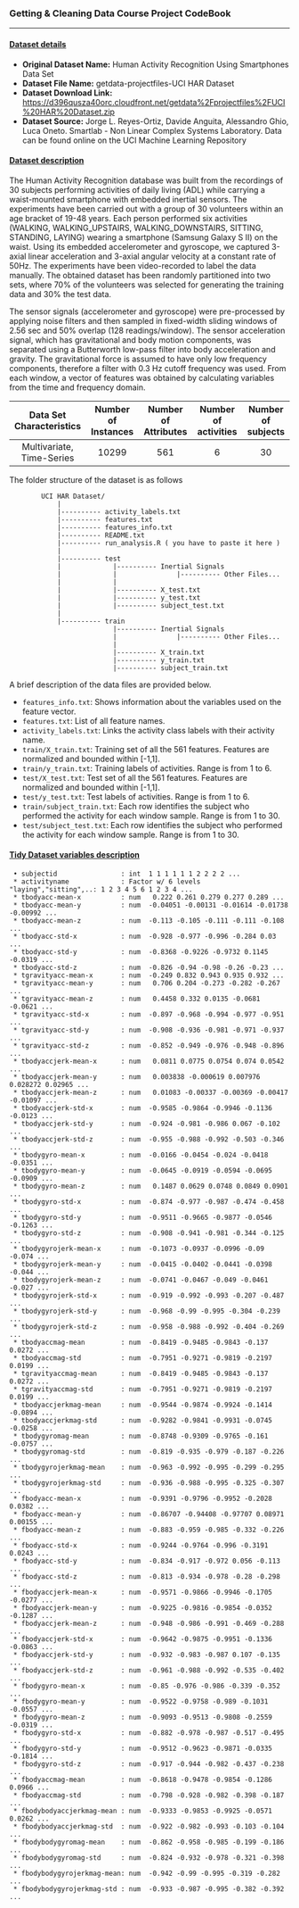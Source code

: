 ### Getting & Cleaning Data Course Project CodeBook
---------------------------------------------------

#### <ins>Dataset details</ins>

 * __Original Dataset Name:__ Human Activity Recognition Using Smartphones Data Set
 * __Dataset File Name:__ getdata-projectfiles-UCI HAR Dataset
 * __Dataset Download Link:__ https://d396qusza40orc.cloudfront.net/getdata%2Fprojectfiles%2FUCI%20HAR%20Dataset.zip
 * __Dataset Source:__ Jorge L. Reyes-Ortiz, Davide Anguita, Alessandro Ghio, Luca Oneto. Smartlab - Non Linear Complex Systems Laboratory. Data can be found online on the UCI Machine Learning Repository 

#### <ins>Dataset description</ins>

The Human Activity Recognition database was built from the recordings of 30 subjects performing activities of daily living (ADL) while carrying a waist-mounted smartphone with embedded inertial sensors. The experiments have been carried out with a group of 30 volunteers within an age bracket of 19-48 years. Each person performed six activities (WALKING, WALKING_UPSTAIRS, WALKING_DOWNSTAIRS, SITTING, STANDING, LAYING) wearing a smartphone (Samsung Galaxy S II) on the waist. Using its embedded accelerometer and gyroscope, we captured 3-axial linear acceleration and 3-axial angular velocity at a constant rate of 50Hz. The experiments have been video-recorded to label the data manually. The obtained dataset has been randomly partitioned into two sets, where 70% of the volunteers was selected for generating the training data and 30% the test data.

The sensor signals (accelerometer and gyroscope) were pre-processed by applying noise filters and then sampled in fixed-width sliding windows of 2.56 sec and 50% overlap (128 readings/window). The sensor acceleration signal, which has gravitational and body motion components, was separated using a Butterworth low-pass filter into body acceleration and gravity. The gravitational force is assumed to have only low frequency components, therefore a filter with 0.3 Hz cutoff frequency was used. From each window, a vector of features was obtained by calculating variables from the time and frequency domain. 

| Data Set Characteristics  | Number of Instances | Number of Attributes  | Number of activities | Number of subjects |
| :-----------------------: | :-----------------: | :-------------------: | :------------------: | :----------------: |
| Multivariate, Time-Series | 10299               | 561                   | 6                    | 30                 |


The folder structure of the dataset is as follows

```	
		UCI HAR Dataset/                                                                                  
   			|                                                                                               
   			|---------- activity_labels.txt                                                                 
   			|---------- features.txt                                                                        
   			|---------- features_info.txt                                                                  
   			|---------- README.txt                                                                  
   			|---------- run_analysis.R ( you have to paste it here )                                                                   
   			|                                                                                             
   			|---------- test                                                                                
   			|             |---------- Inertial Signals                                             
   			|             |               |---------- Other Files...                               
            |             |                                                   
   			|             |---------- X_test.txt                                                   
   			|             |---------- y_test.txt                                                  
   			|             |---------- subject_test.txt                                            
   			|                                                                                     
   			|---------- train                                                                      
   			              |---------- Inertial Signals                                            
   			              |               |---------- Other Files...                            
   			              |                                                                       
   			              |---------- X_train.txt                                                
   			              |---------- y_train.txt                                                 
   			              |---------- subject_train.txt  

``` 

A brief description of the data files are provided below.

- `features_info.txt`: Shows information about the variables used on the feature vector.
- `features.txt`: List of all feature names.
- `activity_labels.txt`: Links the activity class labels with their activity name.
- `train/X_train.txt`: Training set of all the 561 features. Features are normalized and bounded within [-1,1].
- `train/y_train.txt`: Training labels of activities. Range is from 1 to 6.
- `test/X_test.txt`: Test set of all the 561 features. Features are normalized and bounded within [-1,1].
- `test/y_test.txt`: Test labels of activities. Range is from 1 to 6.
- `train/subject_train.txt`: Each row identifies the subject who performed the activity for each window sample. Range is from 1 to 30.
- `test/subject_test.txt`: Each row identifies the subject who performed the activity for each window sample. Range is from 1 to 30.



#### <ins>Tidy Dataset variables description</ins>

```
 • subjectid                : int  1 1 1 1 1 1 2 2 2 2 ...
 * activityname             : Factor w/ 6 levels "laying","sitting",..: 1 2 3 4 5 6 1 2 3 4 ...
 * tbodyacc-mean-x          : num   0.222 0.261 0.279 0.277 0.289 ...
 * tbodyacc-mean-y          : num  -0.04051 -0.00131 -0.01614 -0.01738 -0.00992 ...
 * tbodyacc-mean-z          : num  -0.113 -0.105 -0.111 -0.111 -0.108 ...
 * tbodyacc-std-x           : num  -0.928 -0.977 -0.996 -0.284 0.03 ...
 * tbodyacc-std-y           : num  -0.8368 -0.9226 -0.9732 0.1145 -0.0319 ...
 * tbodyacc-std-z           : num  -0.826 -0.94 -0.98 -0.26 -0.23 ...
 * tgravityacc-mean-x       : num  -0.249 0.832 0.943 0.935 0.932 ...
 * tgravityacc-mean-y       : num   0.706 0.204 -0.273 -0.282 -0.267 ...
 * tgravityacc-mean-z       : num   0.4458 0.332 0.0135 -0.0681 -0.0621 ...
 * tgravityacc-std-x        : num  -0.897 -0.968 -0.994 -0.977 -0.951 ...
 * tgravityacc-std-y        : num  -0.908 -0.936 -0.981 -0.971 -0.937 ...
 * tgravityacc-std-z        : num  -0.852 -0.949 -0.976 -0.948 -0.896 ...
 * tbodyaccjerk-mean-x      : num   0.0811 0.0775 0.0754 0.074 0.0542 ...
 * tbodyaccjerk-mean-y      : num   0.003838 -0.000619 0.007976 0.028272 0.02965 ...
 * tbodyaccjerk-mean-z      : num   0.01083 -0.00337 -0.00369 -0.00417 -0.01097 ...
 * tbodyaccjerk-std-x       : num  -0.9585 -0.9864 -0.9946 -0.1136 -0.0123 ...
 * tbodyaccjerk-std-y       : num  -0.924 -0.981 -0.986 0.067 -0.102 ...
 * tbodyaccjerk-std-z       : num  -0.955 -0.988 -0.992 -0.503 -0.346 ...
 * tbodygyro-mean-x         : num  -0.0166 -0.0454 -0.024 -0.0418 -0.0351 ...
 * tbodygyro-mean-y         : num  -0.0645 -0.0919 -0.0594 -0.0695 -0.0909 ...
 * tbodygyro-mean-z         : num   0.1487 0.0629 0.0748 0.0849 0.0901 ...
 * tbodygyro-std-x          : num  -0.874 -0.977 -0.987 -0.474 -0.458 ...
 * tbodygyro-std-y          : num  -0.9511 -0.9665 -0.9877 -0.0546 -0.1263 ...
 * tbodygyro-std-z          : num  -0.908 -0.941 -0.981 -0.344 -0.125 ...
 * tbodygyrojerk-mean-x     : num  -0.1073 -0.0937 -0.0996 -0.09 -0.074 ...
 * tbodygyrojerk-mean-y     : num  -0.0415 -0.0402 -0.0441 -0.0398 -0.044 ...
 * tbodygyrojerk-mean-z     : num  -0.0741 -0.0467 -0.049 -0.0461 -0.027 ...
 * tbodygyrojerk-std-x      : num  -0.919 -0.992 -0.993 -0.207 -0.487 ...
 * tbodygyrojerk-std-y      : num  -0.968 -0.99 -0.995 -0.304 -0.239 ...
 * tbodygyrojerk-std-z      : num  -0.958 -0.988 -0.992 -0.404 -0.269 ...
 * tbodyaccmag-mean         : num  -0.8419 -0.9485 -0.9843 -0.137 0.0272 ...
 * tbodyaccmag-std          : num  -0.7951 -0.9271 -0.9819 -0.2197 0.0199 ...
 * tgravityaccmag-mean      : num  -0.8419 -0.9485 -0.9843 -0.137 0.0272 ...
 * tgravityaccmag-std       : num  -0.7951 -0.9271 -0.9819 -0.2197 0.0199 ...
 * tbodyaccjerkmag-mean     : num  -0.9544 -0.9874 -0.9924 -0.1414 -0.0894 ...
 * tbodyaccjerkmag-std      : num  -0.9282 -0.9841 -0.9931 -0.0745 -0.0258 ...
 * tbodygyromag-mean        : num  -0.8748 -0.9309 -0.9765 -0.161 -0.0757 ...
 * tbodygyromag-std         : num  -0.819 -0.935 -0.979 -0.187 -0.226 ...
 * tbodygyrojerkmag-mean    : num  -0.963 -0.992 -0.995 -0.299 -0.295 ...
 * tbodygyrojerkmag-std     : num  -0.936 -0.988 -0.995 -0.325 -0.307 ...
 * fbodyacc-mean-x          : num  -0.9391 -0.9796 -0.9952 -0.2028 0.0382 ...
 * fbodyacc-mean-y          : num  -0.86707 -0.94408 -0.97707 0.08971 0.00155 ...
 * fbodyacc-mean-z          : num  -0.883 -0.959 -0.985 -0.332 -0.226 ...
 * fbodyacc-std-x           : num  -0.9244 -0.9764 -0.996 -0.3191 0.0243 ...
 * fbodyacc-std-y           : num  -0.834 -0.917 -0.972 0.056 -0.113 ...
 * fbodyacc-std-z           : num  -0.813 -0.934 -0.978 -0.28 -0.298 ...
 * fbodyaccjerk-mean-x      : num  -0.9571 -0.9866 -0.9946 -0.1705 -0.0277 ...
 * fbodyaccjerk-mean-y      : num  -0.9225 -0.9816 -0.9854 -0.0352 -0.1287 ...
 * fbodyaccjerk-mean-z      : num  -0.948 -0.986 -0.991 -0.469 -0.288 ...
 * fbodyaccjerk-std-x       : num  -0.9642 -0.9875 -0.9951 -0.1336 -0.0863 ...
 * fbodyaccjerk-std-y       : num  -0.932 -0.983 -0.987 0.107 -0.135 ...
 * fbodyaccjerk-std-z       : num  -0.961 -0.988 -0.992 -0.535 -0.402 ...
 * fbodygyro-mean-x         : num  -0.85 -0.976 -0.986 -0.339 -0.352 ...
 * fbodygyro-mean-y         : num  -0.9522 -0.9758 -0.989 -0.1031 -0.0557 ...
 * fbodygyro-mean-z         : num  -0.9093 -0.9513 -0.9808 -0.2559 -0.0319 ...
 * fbodygyro-std-x          : num  -0.882 -0.978 -0.987 -0.517 -0.495 ...
 * fbodygyro-std-y          : num  -0.9512 -0.9623 -0.9871 -0.0335 -0.1814 ...
 * fbodygyro-std-z          : num  -0.917 -0.944 -0.982 -0.437 -0.238 ...
 * fbodyaccmag-mean         : num  -0.8618 -0.9478 -0.9854 -0.1286 0.0966 ...
 * fbodyaccmag-std          : num  -0.798 -0.928 -0.982 -0.398 -0.187 ...
 * fbodybodyaccjerkmag-mean : num  -0.9333 -0.9853 -0.9925 -0.0571 0.0262 ...
 * fbodybodyaccjerkmag-std  : num  -0.922 -0.982 -0.993 -0.103 -0.104 ...
 * fbodybodygyromag-mean    : num  -0.862 -0.958 -0.985 -0.199 -0.186 ...
 * fbodybodygyromag-std     : num  -0.824 -0.932 -0.978 -0.321 -0.398 ...
 * fbodybodygyrojerkmag-mean: num  -0.942 -0.99 -0.995 -0.319 -0.282 ...
 * fbodybodygyrojerkmag-std : num  -0.933 -0.987 -0.995 -0.382 -0.392 ...
 ```
